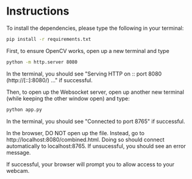 # Instructions

To install the dependencies, please type the following in your terminal:

```bash
pip install -r requirements.txt
```

First, to ensure OpenCV works, open up a new terminal and type
```bash
python -m http.server 8080
```
In the terminal, you should see "Serving HTTP on :: port 8080 (http://[::]:8080/) ..." if successful.

Then, to open up the Websocket server, open up another new terminal (while keeping the other window open) and type:

```bash
python app.py
```

In the terminal, you should see "Connected to port 8765" if successful.

In the browser, DO NOT open up the file. Instead, go to http://localhost:8080/combined.html. Doing so should connect automatically to localhost:8765. If unsucessful, you should see an error message.

If successful, your browser will prompt you to allow access to your webcam.